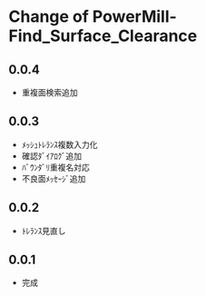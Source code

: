 # Change of PowerMill-Find_Surface_Clearance

## 0.0.4
+ 重複面検索追加

## 0.0.3
+ ﾒｯｼｭﾄﾚﾗﾝｽ複数入力化
+ 確認ﾀﾞｲｱﾛｸﾞ追加
+ ﾊﾞｳﾝﾀﾞﾘ重複名対応
+ 不良面ﾒｯｾｰｼﾞ追加

## 0.0.2
+ ﾄﾚﾗﾝｽ見直し

## 0.0.1
+ 完成